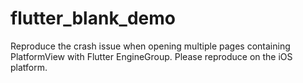 # flutter_blank_demo
Reproduce the crash issue when opening multiple pages containing PlatformView with Flutter EngineGroup. Please reproduce on the iOS platform.
